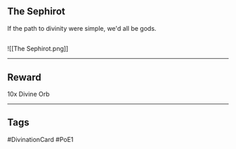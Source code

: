 ## The Sephirot
If the path to divinity were simple, we'd all be gods.
## 
![[The Sephirot.png]]

---
## Reward
10x Divine Orb

---
## Tags
#DivinationCard
#PoE1